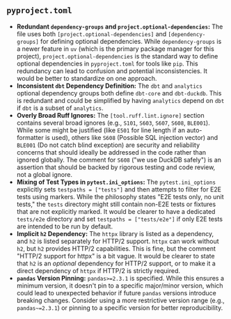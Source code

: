 ## `pyproject.toml`

*   **Redundant `dependency-groups` and `project.optional-dependencies`:** The file uses both `[project.optional-dependencies]` and `[dependency-groups]` for defining optional dependencies. While `dependency-groups` is a newer feature in `uv` (which is the primary package manager for this project), `project.optional-dependencies` is the standard way to define optional dependencies in `pyproject.toml` for tools like `pip`. This redundancy can lead to confusion and potential inconsistencies. It would be better to standardize on one approach.
*   **Inconsistent `dbt` Dependency Definition:** The `dbt` and `analytics` optional dependency groups both define `dbt-core` and `dbt-duckdb`. This is redundant and could be simplified by having `analytics` depend on `dbt` if `dbt` is a subset of `analytics`.
*   **Overly Broad Ruff Ignores:** The `[tool.ruff.lint.ignore]` section contains several broad ignores (e.g., `S101`, `S603`, `S607`, `S608`, `BLE001`). While some might be justified (like `E501` for line length if an auto-formatter is used), others like `S608` (Possible SQL injection vector) and `BLE001` (Do not catch blind exception) are security and reliability concerns that should ideally be addressed in the code rather than ignored globally. The comment for `S608` ("we use DuckDB safely") is an assertion that should be backed by rigorous testing and code review, not a global ignore.
*   **Mixing of Test Types in `pytest.ini_options`:** The `pytest.ini_options` explicitly sets `testpaths = ["tests"]` and then attempts to filter for E2E tests using markers. While the philosophy states "E2E tests only, no unit tests," the `tests` directory might still contain non-E2E tests or fixtures that are not explicitly marked. It would be clearer to have a dedicated `tests/e2e` directory and set `testpaths = ["tests/e2e"]` if only E2E tests are intended to be run by default.
*   **Implicit `h2` Dependency:** The `httpx` library is listed as a dependency, and `h2` is listed separately for HTTP/2 support. `httpx` can work without `h2`, but `h2` provides HTTP/2 capabilities. This is fine, but the comment "HTTP/2 support for httpx" is a bit vague. It would be clearer to state that `h2` is an *optional* dependency for HTTP/2 support, or to make it a direct dependency of `httpx` if HTTP/2 is strictly required.
*   **`pandas` Version Pinning:** `pandas>=2.3.1` is specified. While this ensures a minimum version, it doesn't pin to a specific major/minor version, which could lead to unexpected behavior if future `pandas` versions introduce breaking changes. Consider using a more restrictive version range (e.g., `pandas~=2.3.1`) or pinning to a specific version for better reproducibility.
